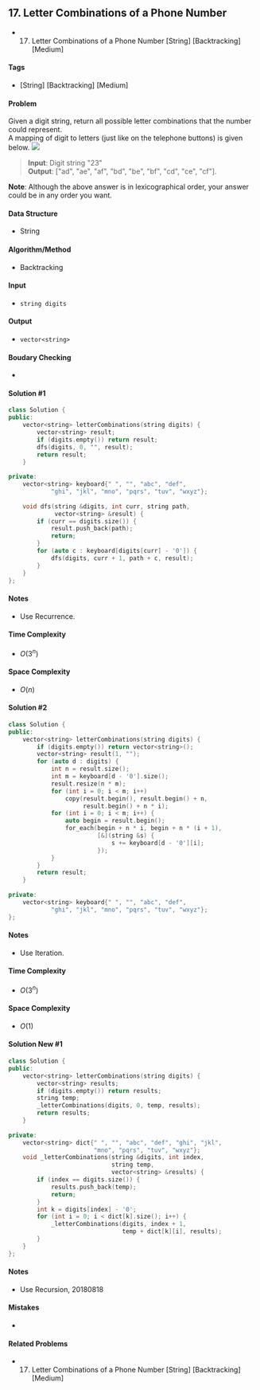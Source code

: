 ## 17. Letter Combinations of a Phone Number
- 17. Letter Combinations of a Phone Number [String] [Backtracking] [Medium]

#### Tags
- [String] [Backtracking] [Medium]

#### Problem
Given a digit string, return all possible letter combinations that the number could represent.  
A mapping of digit to letters (just like on the telephone buttons) is given below.
![](http://upload.wikimedia.org/wikipedia/commons/thumb/7/73/Telephone-keypad2.svg/200px-Telephone-keypad2.svg.png)
> **Input**: Digit string "23"  
> **Output**: ["ad", "ae", "af", "bd", "be", "bf", "cd", "ce", "cf"].

**Note**:
Although the above answer is in lexicographical order, your answer could be in any order you want.

#### Data Structure
- String

#### Algorithm/Method
- Backtracking

#### Input
- `string digits`

#### Output
- `vector<string>`

#### Boudary Checking
- 

#### Solution #1
``` C++
class Solution {
public:
    vector<string> letterCombinations(string digits) {
        vector<string> result;
        if (digits.empty()) return result;
        dfs(digits, 0, "", result);
        return result;
    }
    
private:
    vector<string> keyboard{" ", "", "abc", "def",
            "ghi", "jkl", "mno", "pqrs", "tuv", "wxyz"};
    
    void dfs(string &digits, int curr, string path,
             vector<string> &result) {
        if (curr == digits.size()) {
            result.push_back(path);
            return;
        }
        for (auto c : keyboard[digits[curr] - '0']) {
            dfs(digits, curr + 1, path + c, result);
        }
    }
};
```

#### Notes
- Use Recurrence.

#### Time Complexity
- $O(3^n)$

#### Space Complexity
- $O(n)$

#### Solution #2
``` C++
class Solution {
public:
    vector<string> letterCombinations(string digits) {
        if (digits.empty()) return vector<string>();
        vector<string> result(1, "");
        for (auto d : digits) {
            int n = result.size();
            int m = keyboard[d - '0'].size();
            result.resize(n * m);
            for (int i = 0; i < m; i++)
                copy(result.begin(), result.begin() + n,
                     result.begin() + n * i);
            for (int i = 0; i < m; i++) {
                auto begin = result.begin();
                for_each(begin + n * i, begin + n * (i + 1),
                         [&](string &s) {
                             s += keyboard[d - '0'][i];
                         });
            }
        }
        return result;
    }
    
private:
    vector<string> keyboard{" ", "", "abc", "def",
            "ghi", "jkl", "mno", "pqrs", "tuv", "wxyz"};
};
```

#### Notes
- Use Iteration.

#### Time Complexity
- $O(3^n)$

#### Space Complexity
- $O(1)$

#### Solution New #1
``` C++
class Solution {
public:
    vector<string> letterCombinations(string digits) {
        vector<string> results;
        if (digits.empty()) return results;
        string temp;
        _letterCombinations(digits, 0, temp, results);
        return results;
    }
    
private:
    vector<string> dict{" ", "", "abc", "def", "ghi", "jkl", 
                        "mno", "pqrs", "tuv", "wxyz"};
    void _letterCombinations(string &digits, int index, 
                             string temp, 
                             vector<string> &results) {
        if (index == digits.size()) {
            results.push_back(temp);
            return;
        }
        int k = digits[index] - '0';
        for (int i = 0; i < dict[k].size(); i++) {
            _letterCombinations(digits, index + 1, 
                                temp + dict[k][i], results);
        }
    }
};
```

#### Notes
- Use Recursion, 20180818

#### Mistakes
- 

#### Related Problems
- 17. Letter Combinations of a Phone Number [String] [Backtracking] [Medium]
